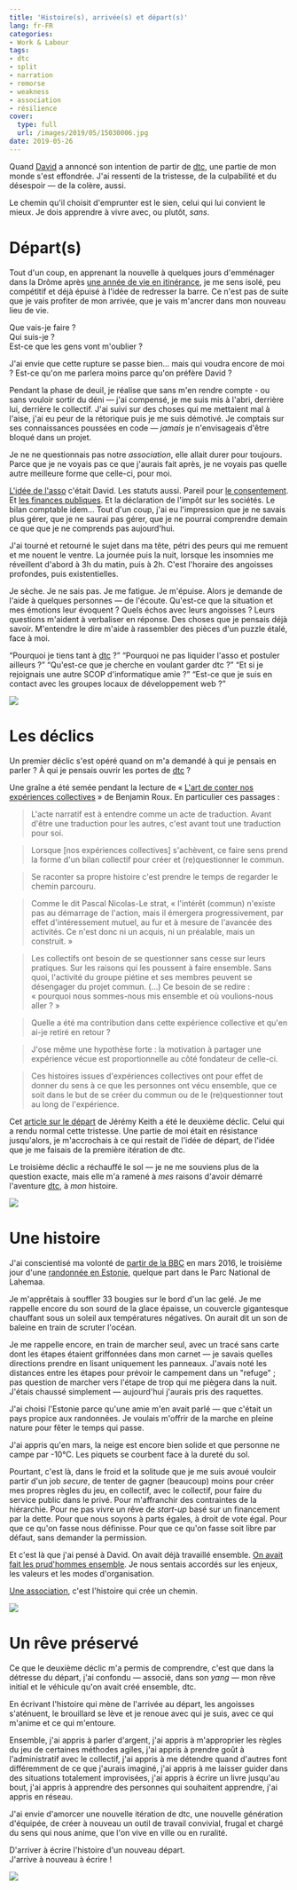 ```yaml
---
title: 'Histoire(s), arrivée(s) et départ(s)'
lang: fr-FR
categories:
- Work & Labour
tags:
- dtc
- split
- narration
- remorse
- weakness
- association
- résilience
cover:
  type: full
  url: /images/2019/05/15030006.jpg
date: 2019-05-26
---
```


Quand [David][] a annoncé son intention de partir de [dtc][], une partie de mon
monde s'est effondrée. J'ai ressenti de la tristesse, de la culpabilité et du désespoir — de la colère, aussi.

Le chemin qu'il choisit d'emprunter est le sien, celui qui lui convient le mieux. Je dois apprendre à vivre avec, ou plutôt, _sans_.

<!--more-->

# Départ(s)

Tout d'un coup, en apprenant la nouvelle à quelques jours d'emménager dans la Drôme après [une année de vie en itinérance](http://estcequecestdutravail.xyz), je me sens isolé, peu compétitif et déjà épuisé à l'idée de redresser la barre. Ce n'est pas de suite que je vais profiter de mon arrivée, que je vais m'ancrer dans mon nouveau lieu de vie.

Que vais-je faire ?<br>
Qui suis-je ?<br>
Est-ce que les gens vont m'oublier ?

J'ai envie que cette rupture se passe bien… mais qui voudra encore de moi ?
Est-ce qu'on me parlera moins parce qu'on préfère David ?

Pendant la phase de deuil, je réalise que sans m'en rendre compte - ou sans vouloir sortir du déni — j'ai compensé, je me suis mis à l'abri, derrière lui, derrière le collectif.
J'ai suivi sur des choses qui me mettaient mal à l'aise, j'ai eu peur de la rétorique puis je me suis démotivé. Je comptais sur ses connaissances poussées en code — _jamais_ je n'envisageais d'être bloqué dans un projet.

Je ne ne questionnais pas notre _association_, elle allait durer pour toujours. Parce que je ne voyais pas ce que j'aurais fait après, je ne voyais pas quelle autre meilleure forme que celle-ci, pour moi.

[L'idée de l'asso][association] c'était David. Les statuts aussi. Pareil pour [le consentement][consent]. Et [les finances publiques][france-fi]. Et la déclaration de l'impôt sur les sociétés. Le bilan comptable idem… Tout d'un coup, j'ai eu l'impression que je ne savais plus gérer, que je ne saurai pas gérer, que je ne pourrai comprendre demain ce que que je ne comprends pas aujourd'hui.

J'ai tourné et retourné le sujet dans ma tête, pétri des peurs qui me remuent et me nouent le ventre. La journée puis la nuit, lorsque les insomnies me réveillent d'abord à 3h du matin, puis à 2h. C'est l'horaire des angoisses profondes, puis existentielles.

Je sèche. Je ne sais pas. Je me fatigue. Je m'épuise. Alors je demande de l'aide à quelques personnes — de l'écoute. Qu'est-ce que la situation et mes émotions leur évoquent ? Quels échos avec leurs angoisses ? Leurs questions m'aident à verbaliser en réponse. Des choses que je pensais déjà savoir. M'entendre le dire m'aide à rassembler des pièces d'un puzzle étalé, face à moi.

<q>Pourquoi je tiens tant à [dtc][] ?</q>
<q>Pourquoi ne pas liquider l'asso et postuler ailleurs ?</q>
<q>Qu'est-ce que je cherche en voulant garder dtc ?</q>
<q>Et si je rejoignais une autre SCOP d'informatique amie ?</q>
<q>Est-ce que je suis en contact avec les groupes locaux de développement web ?</q>

![](/images/2019/05/15030004.jpg)

# Les déclics

Un premier déclic s'est opéré quand on m'a demandé à qui je pensais en parler ? À qui je pensais ouvrir les portes de [dtc][] ?

Une graîne a été semée pendant la lecture de « [L'art de conter nos expériences collectives][conter-experiences] » de Benjamin Roux. En particulier ces passages :

> L'acte narratif est à entendre comme un acte de traduction.
> Avant d'être une traduction pour les autres, c'est avant tout une traduction pour soi.

> Lorsque [nos expériences collectives] s'achèvent, ce faire sens prend la forme d'un bilan collectif pour créer et (re)questionner le commun.

> Se raconter sa propre histoire c'est prendre le temps de regarder le chemin parcouru.

> Comme le dit Pascal Nicolas-Le strat, « l'intérêt (commun) n'existe pas au démarrage de l'action, mais il émergera progressivement, par effet d'intéressement mutuel, au fur et à mesure de l'avancée des activités. Ce n'est donc ni un acquis, ni un préalable, mais un construit. »

> Les collectifs ont besoin de se questionner sans cesse sur leurs pratiques. Sur les raisons qui les poussent à faire ensemble. Sans quoi, l'activité du groupe piétine et ses membres peuvent se désengager du projet commun.
> (…)
> Ce besoin de se redire : « pourquoi nous sommes-nous mis ensemble et où voulions-nous aller ? »

> Quelle a été ma contribution dans cette expérience collective et qu'en ai-je retiré en retour ?

> J'ose même une hypothèse forte : la motivation à partager une expérience vécue est proportionnelle au côté fondateur de celle-ci.

> Ces histoires issues d'expériences collectives ont pour effet de donner du sens à ce que les personnes ont vécu ensemble, que ce soit dans le but de se créer du commun ou de le (re)questionner tout au long de l'expérience.

Cet [article sur le départ](https://adactio.com/journal/15126) de Jérémy Keith a été le deuxième déclic. Celui qui a rendu normal cette tristesse. Une partie de moi était en résistance jusqu'alors, je m'accrochais à ce qui restait de l'idée de départ, de l'idée que je me faisais de la première itération de dtc.

Le troisième déclic a réchauffé le sol — je ne me souviens plus de la question exacte, mais elle m'a ramené à _mes_ raisons d'avoir démarré l'aventure [dtc][], à _mon_ histoire.

![](/images/2019/05/15030005.jpg)

# Une histoire

J'ai conscientisé ma volonté de [partir de la BBC][bye-bye-chaps] en mars 2016, le troisième jour d'une [randonnée en Estonie][estonie], quelque part dans le Parc National de Lahemaa.

Je m'apprêtais à souffler 33 bougies sur le bord d'un lac gelé. Je me rappelle encore du son sourd de la glace épaisse, un couvercle gigantesque chauffant sous un soleil aux températures négatives. On aurait dit un son de baleine en train de scruter l'océan.

Je me rappelle encore, en train de marcher seul, avec un tracé sans carte dont les étapes étaient griffonnées dans mon carnet — je savais quelles directions prendre en lisant uniquement les panneaux. J'avais noté les distances entre les étapes pour prévoir le campement dans un "refuge" ; pas question de marcher vers l'étape de trop qui me piègera dans la nuit. J'étais chaussé simplement — aujourd'hui j'aurais pris des raquettes.

J'ai choisi l'Estonie parce qu'une amie m'en avait parlé — que c'était un pays propice aux randonnées. Je voulais m'offrir de la marche en pleine nature pour fêter le temps qui passe.

J'ai appris qu'en mars, la neige est encore bien solide et que personne ne campe par -10°C. Les piquets se courbent face à la dureté du sol.

Pourtant, c'est là, dans le froid et la solitude que je me suis avoué vouloir partir d'un job _secure_, de tenter de gagner (beaucoup) moins pour créer mes propres règles du jeu, en collectif, avec le collectif, pour faire du service public dans le privé. Pour m'affranchir des contraintes de la hiérarchie. Pour ne pas vivre un rêve de _start-up_ basé sur un financement par la dette. Pour que nous soyons à parts égales, à droit de vote égal. Pour que ce qu'on fasse nous définisse. Pour que ce qu'on fasse soit libre par défaut, sans demander la permission.

Et c'est là que j'ai pensé à David. On avait déjà travaillé ensemble. [On avait fait les prud'hommes ensemble](https://www.youtube.com/watch?v=NVpH1w_aSUk). Je nous sentais accordés sur les enjeux, les valeurs et les modes d'organisation.

[Une association][association], c'est l'histoire qui crée un chemin.

![](/images/2019/05/15030008.jpg)

# Un rêve préservé

Ce que le deuxième déclic m'a permis de comprendre, c'est que dans la détresse du départ, j'ai confondu — associé, dans son _yang_ — mon rêve initial et le véhicule qu'on avait créé ensemble, dtc.

En écrivant l'histoire qui mène de l'arrivée au départ, les angoisses s'aténuent, le brouillard se lève et je renoue avec qui je suis, avec ce qui m'anime et ce qui m'entoure.

Ensemble, j'ai appris à parler d'argent, j'ai appris à m'approprier les règles du jeu de certaines méthodes agiles, j'ai appris à prendre goût à l'administratif avec le collectif, j'ai appris à me détendre quand d'autres font différemment de ce que j'aurais imaginé, j'ai appris à me laisser guider dans des situations totalement improvisées, j'ai appris à écrire un livre jusqu'au bout, j'ai appris à apprendre des personnes qui souhaitent apprendre, j'ai appris en réseau.

J'ai envie d'amorcer une nouvelle itération de dtc, une nouvelle génération d'équipée, de créer à nouveau un outil de travail convivial, frugal et chargé du sens qui nous anime, que l'on vive en ville ou en ruralité.

D'arriver à écrire l'histoire d'un nouveau départ.<br>
J'arrive à nouveau à écrire !

![](/images/2019/05/34220007.jpg)

[David]: https://davidbruant.github.io/writings/
[dtc]: https://dtc-innovation.org
[conter-experiences]: /reading-notes/conter-experiences-collectives/
[bye-bye-chaps]: /2016/bbc/
[estonie]: /photography/2016/estonia/
[association]: https://dtc-innovation.org/writings/2017/une-association
[islande]: /2012/anatomie-sauvetage-en-montagnes-islandaises/
[écouter]: /2019/ralentir-se-taire-et-ecouter/
[itinérance]: https://estcequecestdutravail.xyz/journal/
[bec-hellouin]: /photography/2015/ferme-du-bec-hellouin/
[consent]: https://github.com/dtc-innovation/dtc-innovation.org/pull/42
[france-fi]: https://www.gironde.fr/un-budget-au-service-des-solidarites-humaine-et-territoriale
